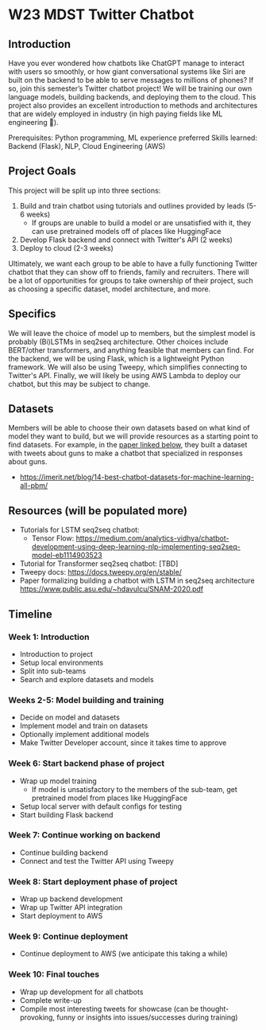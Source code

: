 # W23 MDST Twitter Chatbot

## Introduction
Have you ever wondered how chatbots like ChatGPT manage to interact with users so smoothly, or how giant conversational systems like Siri are built on the backend to be able to serve messages to millions of phones? If so, join this semester’s Twitter chatbot project! We will be training our own language models, building backends, and deploying them to the cloud. This project also provides an excellent introduction to methods and architectures that are widely employed in industry (in high paying fields like ML engineering 👀).

Prerequisites: Python programming, ML experience preferred
Skills learned: Backend (Flask), NLP, Cloud Engineering (AWS)

## Project Goals
This project will be split up into three sections:
1. Build and train chatbot using tutorials and outlines provided by leads (5-6 weeks)
    - If groups are unable to build a model or are unsatisfied with it, they can use pretrained models off of places like HuggingFace
2. Develop Flask backend and connect with Twitter's API (2 weeks)
3. Deploy to cloud (2-3 weeks)

Ultimately, we want each group to be able to have a fully functioning Twitter chatbot that they can show off to friends, family and recruiters. There will be a lot of opportunities for groups to take ownership of their project, such as choosing a specific dataset, model architecture, and more. 

## Specifics
We will leave the choice of model up to members, but the simplest model is probably (Bi)LSTMs in seq2seq architecture. Other choices include BERT/other transformers, and anything feasible that members can find. For the backend, we will be using Flask, which is a lightweight Python framework. We will also be using Tweepy, which simplifies connecting to Twitter's API. Finally, we will likely be using AWS Lambda to deploy our chatbot, but this may be subject to change.

## Datasets
Members will be able to choose their own datasets based on what kind of model they want to build, but we will provide resources as a starting point to find datasets. For example, in the [paper linked below](https://www.public.asu.edu/~hdavulcu/SNAM-2020.pdf), they built a dataset with tweets about guns to make a chatbot that specialized in responses about guns. 
- https://imerit.net/blog/14-best-chatbot-datasets-for-machine-learning-all-pbm/ 

## Resources (will be populated more)
- Tutorials for LSTM seq2seq chatbot:
  - Tensor Flow: https://medium.com/analytics-vidhya/chatbot-development-using-deep-learning-nlp-implementing-seq2seq-model-eb1114903523
- Tutorial for Transformer seq2seq chatbot: [TBD]
- Tweepy docs: https://docs.tweepy.org/en/stable/ 
- Paper formalizing building a chatbot with LSTM in seq2seq architecture https://www.public.asu.edu/~hdavulcu/SNAM-2020.pdf

## Timeline
### Week 1: Introduction
- Introduction to project
- Setup local environments
- Split into sub-teams
- Search and explore datasets and models

### Weeks 2-5: Model building and training
- Decide on model and datasets
- Implement model and train on datasets
- Optionally implement additional models
- Make Twitter Developer account, since it takes time to approve

### Week 6: Start backend phase of project
- Wrap up model training
  - If model is unsatisfactory to the members of the sub-team, get pretrained model from places like HuggingFace
- Setup local server with default configs for testing
- Start building Flask backend

### Week 7: Continue working on backend
- Continue building backend
- Connect and test the Twitter API using Tweepy

### Week 8: Start deployment phase of project
- Wrap up backend development
- Wrap up Twitter API integration
- Start deployment to AWS

### Week 9: Continue deployment
- Continue deployment to AWS (we anticipate this taking a while)

### Week 10: Final touches
- Wrap up development for all chatbots
- Complete write-up
- Compile most interesting tweets for showcase (can be thought-provoking, funny or insights into issues/successes during training)
